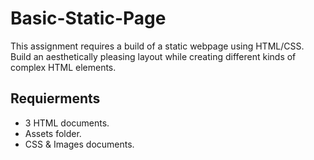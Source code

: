 # Basic-Static-Page
This assignment requires a build of a static webpage using HTML/CSS. Build an aesthetically pleasing layout while creating different kinds of complex HTML elements. 

## Requierments 
* 3 HTML documents.
* Assets folder.
* CSS & Images documents.